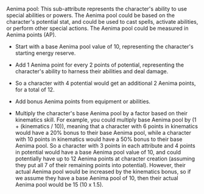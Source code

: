 Aenima pool: This sub-attribute represents the character's ability to use special abilities or powers. The Aenima pool could be based on the character's potential stat, and could be used to cast spells, activate abilities, or perform other special actions. The Aenima pool could be measured in Aenima points (AP).

- Start with a base Aenima pool value of 10, representing the character's starting energy reserve.

- Add 1 Aenima point for every 2 points of potential, representing the character's ability to harness their abilities and deal damage. 

- So a character with 4 potential would get an additional 2 Aenima points, for a total of 12.

- Add bonus Aenima points from equipment or abilities.

- Multiply the character's base Aenima pool by a factor based on their kinematics skill. For example, you could multiply base Aenima pool by (1 + (kinematics / 10)), meaning that a character with 6 points in kinematics would have a 20% bonus to their base Aenima pool, while a character with 10 points in kinematics would have a 50% bonus to their base Aenima pool.
So a character with 3 points in each attribute and 4 points in potential would have a base Aenima pool value of 10, and could potentially have up to 12 Aenima points at character creation (assuming they put all 7 of their remaining points into potential). However, their actual Aenima pool would be increased by the kinematics bonus, so if we assume they have a base Aenima pool of 10, then their actual Aenima pool would be 15 (10 x 1.5).